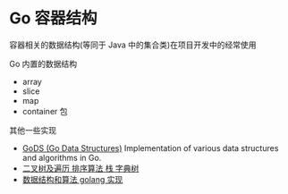 # Go 容器结构

容器相关的数据结构(等同于 Java 中的集合类)在项目开发中的经常使用

Go 内置的数据结构

- array
- slice
- map
- container 包

其他一些实现

- [GoDS (Go Data Structures)](https://github.com/psampaz/gods) Implementation of various data structures and algorithms in Go.
- [二叉树及遍历 排序算法 栈 字典树](https://github.com/gaopeng527/go_Algorithm)
- [数据结构和算法 golang 实现](https://goa.lenggirl.com/)
